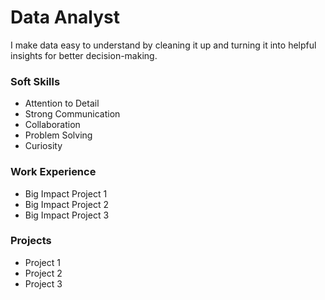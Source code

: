 # Data Analyst 

I make data easy to understand by cleaning it up and turning it into helpful insights for better decision-making.

### Soft Skills 
- Attention to Detail 
- Strong Communication 
- Collaboration 
- Problem Solving 
- Curiosity 

### Work Experience 
- Big Impact Project 1
- Big Impact Project 2
- Big Impact Project 3
  
### Projects
- Project 1
- Project 2
- Project 3
